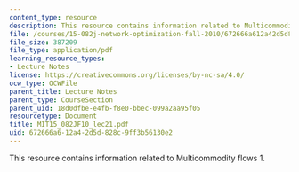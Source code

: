 ```yaml
---
content_type: resource
description: This resource contains information related to Multicommodity flows 1.
file: /courses/15-082j-network-optimization-fall-2010/672666a612a42d5d828c9ff3b56130e2_MIT15_082JF10_lec21.pdf
file_size: 387209
file_type: application/pdf
learning_resource_types:
- Lecture Notes
license: https://creativecommons.org/licenses/by-nc-sa/4.0/
ocw_type: OCWFile
parent_title: Lecture Notes
parent_type: CourseSection
parent_uid: 18d0dfbe-e4fb-f8e0-bbec-099a2aa95f05
resourcetype: Document
title: MIT15_082JF10_lec21.pdf
uid: 672666a6-12a4-2d5d-828c-9ff3b56130e2
---
```

This resource contains information related to Multicommodity flows 1.